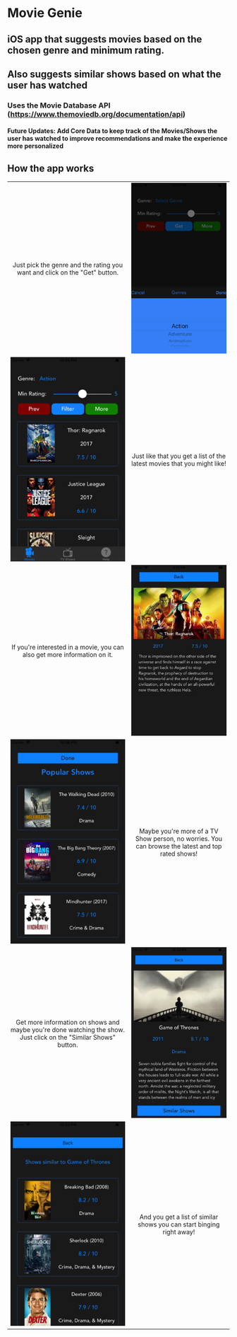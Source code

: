 # Movie Genie
## iOS app that suggests movies based on the chosen genre and minimum rating.
## Also suggests similar shows based on what the user has watched
### Uses the Movie Database API (https://www.themoviedb.org/documentation/api) 

#### Future Updates: Add Core Data to keep track of the Movies/Shows the user has watched to improve recommendations and make the experience more personalized ####

## How the app works
<table style="width:100%">
  <tr>
    <td align="center">
      Just pick the genre and the rating you want and click on the "Get" button.
    </td>
    <td>
      <img src="https://github.com/mvish97/MovieSuggestor/blob/master/Movie%20Genie%20Media/2_Genre_Selection.png" width="400">
    </td>
  </tr>
  <tr>
    <td>
      <img src="https://github.com/mvish97/MovieSuggestor/blob/master/Movie%20Genie%20Media/3_Movie_List.png" width="400">
    </td>
    <td align="center">
      Just like that you get a list of the latest movies that you might like!
    </td>
  </tr>
  <tr>
    <td align="center">
      If you're interested in a movie, you can also get more information on it.
    </td>
    <td>
      <img src="https://github.com/mvish97/MovieSuggestor/blob/master/Movie%20Genie%20Media/7_Movie_Info.png" width="400">
    </td>
  </tr>
  <tr>
    <td>
      <img src="https://github.com/mvish97/MovieSuggestor/blob/master/Movie%20Genie%20Media/4_Popular_Shows.png" width="400">
    </td>
    <td align="center">
      Maybe you're more of a TV Show person, no worries. You can browse the latest and top rated shows!
    </td>
  </tr>
  <tr>
    <td align="center">
      Get more information on shows and maybe you're done watching the show. Just click on the "Similar Shows" button.
    </td>
    <td>
      <img src="https://github.com/mvish97/MovieSuggestor/blob/master/Movie%20Genie%20Media/5_Show_Info.png" width="400">
    </td>
  </tr>
  <tr>
    <td>
      <img src="https://github.com/mvish97/MovieSuggestor/blob/master/Movie%20Genie%20Media/6_Similar_Shows.png" width="400">
    </td>
    <td align="center">
      And you get a list of similar shows you can start binging right away!
    </td>
  </tr>

